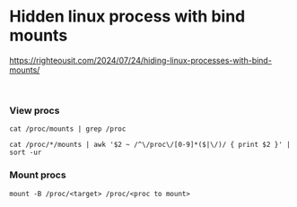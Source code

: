 
# Hidden linux process with bind mounts

https://righteousit.com/2024/07/24/hiding-linux-processes-with-bind-mounts/


<br>

### View procs
`cat /proc/mounts | grep /proc`

`cat /proc/*/mounts | awk '$2 ~ /^\/proc\/[0-9]*($|\/)/ { print $2 }' | sort -ur`


### Mount procs

`mount -B /proc/<target> /proc/<proc to mount>`
